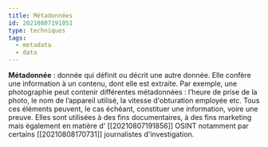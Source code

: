 ```yaml
---
title: Métadonnées
id: 20210807191051
type: techniques 
tags:
  - metadata
  - data
---
```

     

         

**Métadonnée** : donnée qui définit ou décrit une autre donnée. Elle confère une information à un contenu, dont elle est extraite. Par exemple, une photographie peut contenir différentes métadonnées : l’heure de prise de la photo, le nom de l’appareil utilisé, la vitesse d'obturation employée etc. Tous ces éléments peuvent, le cas échéant, constituer une information, voire une preuve.
Elles sont utilisées à des fins documentaires, à des fins marketing mais également en matière d' [[20210807191856]] OSINT notamment par certains [[20210808170731]] journalistes d'investigation.

 